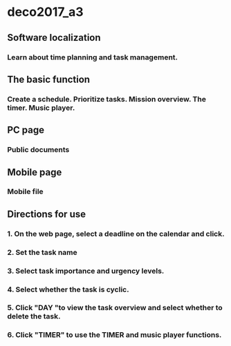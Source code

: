 # deco2017_a3
## Software localization
### Learn about time planning and task management.

## The basic function
### Create a schedule. Prioritize tasks. Mission overview. The timer. Music player.

## PC page
### Public documents

## Mobile page
### Mobile file

## Directions for use
### 1. On the web page, select a deadline on the calendar and click.
### 2. Set the task name
### 3. Select task importance and urgency levels.
### 4. Select whether the task is cyclic.
### 5. Click "DAY "to view the task overview and select whether to delete the task.
### 6. Click "TIMER" to use the TIMER and music player functions.